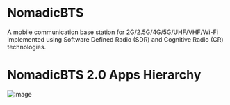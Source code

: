 # NomadicBTS
A mobile communication base station for 2G/2.5G/4G/5G/UHF/VHF/Wi-Fi implemented using Software Defined Radio (SDR) and Cognitive Radio (CR) technologies.
# NomadicBTS 2.0 Apps Hierarchy
![image](https://user-images.githubusercontent.com/52743963/122982679-0efc4880-d393-11eb-9378-3de7c9f7e378.png)
